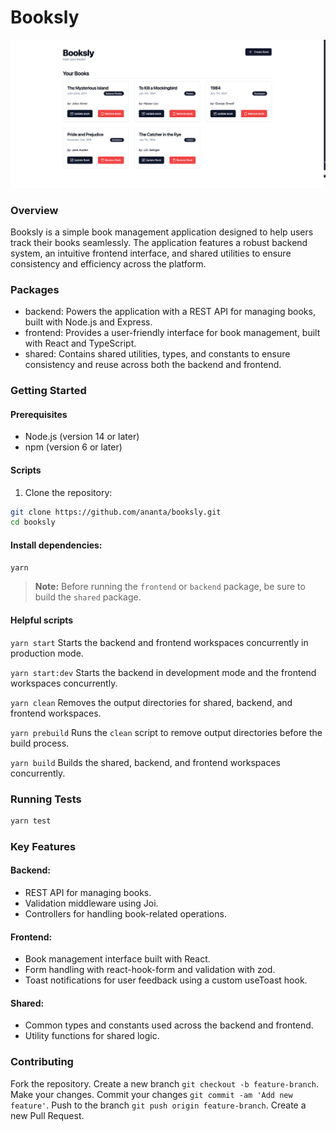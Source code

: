 # Booksly


![Preview](./extras/screenshots/booksly-main.png "Booksly Landing Page")

### Overview
Booksly is a simple book management application designed to help users track their books seamlessly. The application features a robust backend system, an intuitive frontend interface, and shared utilities to ensure consistency and efficiency across the platform.

### Packages
- backend: Powers the application with a REST API for managing books, built with Node.js and Express.
- frontend: Provides a user-friendly interface for book management, built with React and TypeScript.
- shared: Contains shared utilities, types, and constants to ensure consistency and reuse across both the backend and frontend.

### Getting Started

#### Prerequisites
- Node.js (version 14 or later)
- npm (version 6 or later)

#### Scripts
1. Clone the repository:

```sh
git clone https://github.com/ananta/booksly.git
cd booksly
````

#### Install dependencies:

```sh
yarn
````

> **Note:** Before running the `frontend` or `backend` package, be sure to build the `shared` package.

#### Helpful scripts
`yarn start`
Starts the backend and frontend workspaces concurrently in production mode.

`yarn start:dev`
Starts the backend in development mode and the frontend workspaces concurrently.

`yarn clean`
Removes the output directories for shared, backend, and frontend workspaces.

`yarn prebuild`
Runs the `clean` script to remove output directories before the build process.

`yarn build`
Builds the shared, backend, and frontend workspaces concurrently.

### Running Tests
```sh
yarn test
```

### Key Features
#### Backend:
- REST API for managing books.
- Validation middleware using Joi.
- Controllers for handling book-related operations.

#### Frontend:
- Book management interface built with React.
- Form handling with react-hook-form and validation with zod.
- Toast notifications for user feedback using a custom useToast hook.

#### Shared:
- Common types and constants used across the backend and frontend.
- Utility functions for shared logic.

### Contributing
Fork the repository.
Create a new branch `git checkout -b feature-branch`.
Make your changes.
Commit your changes `git commit -am 'Add new feature'`.
Push to the branch `git push origin feature-branch`.
Create a new Pull Request.


